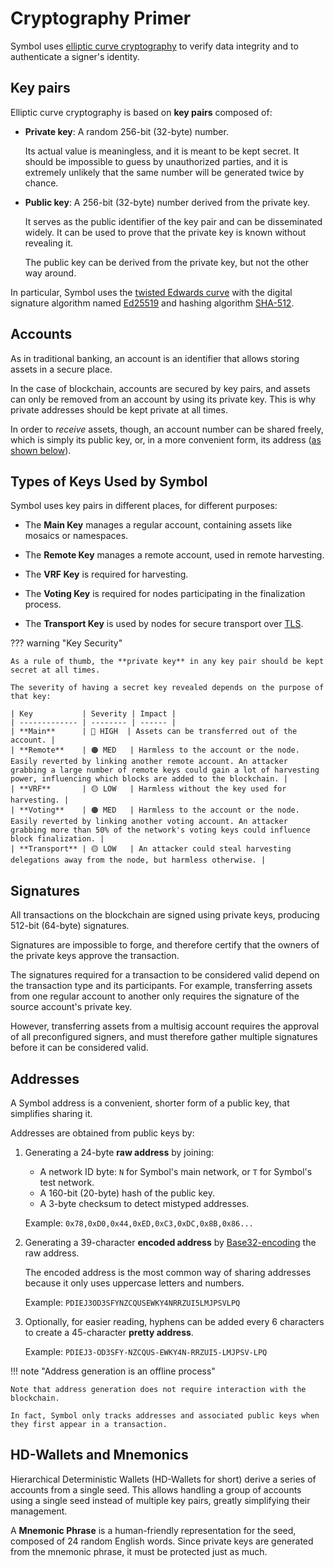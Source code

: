 # Cryptography Primer

Symbol uses [elliptic curve cryptography](https://en.wikipedia.org/wiki/Elliptic-curve_cryptography) to verify data integrity and to authenticate a signer's identity.

## Key pairs

Elliptic curve cryptography is based on **key pairs** composed of:

* **Private key**: A random 256-bit (32-byte) number.

    Its actual value is meaningless, and it is meant to be kept secret.
    It should be impossible to guess by unauthorized parties, and it is extremely unlikely that the same number will be generated twice by chance.

* **Public key**: A 256-bit (32-byte) number derived from the private key.

    It serves as the public identifier of the key pair and can be disseminated widely.
    It can be used to prove that the private key is known without revealing it.

    The public key can be derived from the private key, but not the other way around.

In particular, Symbol uses the [twisted Edwards curve](https://en.wikipedia.org/wiki/Twisted_Edwards_curve) with the digital signature algorithm named [Ed25519](https://ed25519.cr.yp.to) and hashing algorithm [SHA-512](https://en.wikipedia.org/wiki/SHA-2).

## Accounts

As in traditional banking, an account is an identifier that allows storing assets in a secure place.

In the case of blockchain, accounts are secured by key pairs, and assets can only be removed from an account by using its private key.
This is why private addresses should be kept private at all times.

In order to _receive_ assets, though, an account number can be shared freely, which is simply its public key, or, in a more convenient form, its address ([as shown below](#addresses)).

## Types of Keys Used by Symbol

Symbol uses key pairs in different places, for different purposes:

* The **Main Key** manages a regular account, containing assets like mosaics or namespaces.

* The **Remote Key** manages a remote account, used in remote harvesting.

* The **VRF Key** is required for harvesting.

* The **Voting Key** is required for nodes participating in the finalization process.

* The **Transport Key** is used by nodes for secure transport over [TLS](https://en.wikipedia.org/wiki/Transport_Layer_Security).

??? warning "Key Security"

    As a rule of thumb, the **private key** in any key pair should be kept secret at all times.

    The severity of having a secret key revealed depends on the purpose of that key:

    | Key           | Severity | Impact |
    | ------------- | -------- | ------ |
    | **Main**      | 🔴 HIGH  | Assets can be transferred out of the account. |
    | **Remote**    | 🟠 MED   | Harmless to the account or the node. Easily reverted by linking another remote account. An attacker grabbing a large number of remote keys could gain a lot of harvesting power, influencing which blocks are added to the blockchain. |
    | **VRF**       | 🟡 LOW   | Harmless without the key used for harvesting. |
    | **Voting**    | 🟠 MED   | Harmless to the account or the node. Easily reverted by linking another voting account. An attacker grabbing more than 50% of the network's voting keys could influence block finalization. |
    | **Transport** | 🟡 LOW   | An attacker could steal harvesting delegations away from the node, but harmless otherwise. |

## Signatures

All transactions on the blockchain are signed using private keys, producing 512-bit (64-byte) signatures.

Signatures are impossible to forge, and therefore certify that the owners of the private keys approve the transaction.

The signatures required for a transaction to be considered valid depend on the transaction type and its participants.
For example, transferring assets from one regular account to another only requires the signature of the source account's private key.

However, transferring assets from a multisig account requires the approval of all preconfigured signers, and must therefore gather multiple signatures before it can be considered valid.

## Addresses

A Symbol address is a convenient, shorter form of a public key, that simplifies sharing it.

Addresses are obtained from public keys by:

1. Generating a 24-byte **raw address** by joining:

    * A network ID byte: `N` for Symbol's main network, or `T` for Symbol's test network.
    * A 160-bit (20-byte) hash of the public key.
    * A 3-byte checksum to detect mistyped addresses.

    Example: `0x78,0xD0,0x44,0xED,0xC3,0xDC,0x8B,0x86...`

2. Generating a 39-character **encoded address** by [Base32-encoding](https://en.wikipedia.org/wiki/Base32) the raw address.

    The encoded address is the most common way of sharing addresses because it only uses uppercase letters and numbers.

    Example: `PDIEJ3OD3SFYNZCQUSEWKY4NRRZUI5LMJPSVLPQ`

3. Optionally, for easier reading, hyphens can be added every 6 characters to create a 45-character **pretty address**.

    Example: `PDIEJ3-OD3SFY-NZCQUS-EWKY4N-RRZUI5-LMJPSV-LPQ`

!!! note "Address generation is an offline process"

    Note that address generation does not require interaction with the blockchain.

    In fact, Symbol only tracks addresses and associated public keys when they first appear in a transaction.

## HD-Wallets and Mnemonics

Hierarchical Deterministic Wallets (HD-Wallets for short) derive a series of accounts from a single seed.
This allows handling a group of accounts using a single seed instead of multiple key pairs, greatly simplifying their management.

A **Mnemonic Phrase** is a human-friendly representation for the seed, composed of 24 random English words.
Since private keys are generated from the mnemonic phrase, it must be protected just as much.
